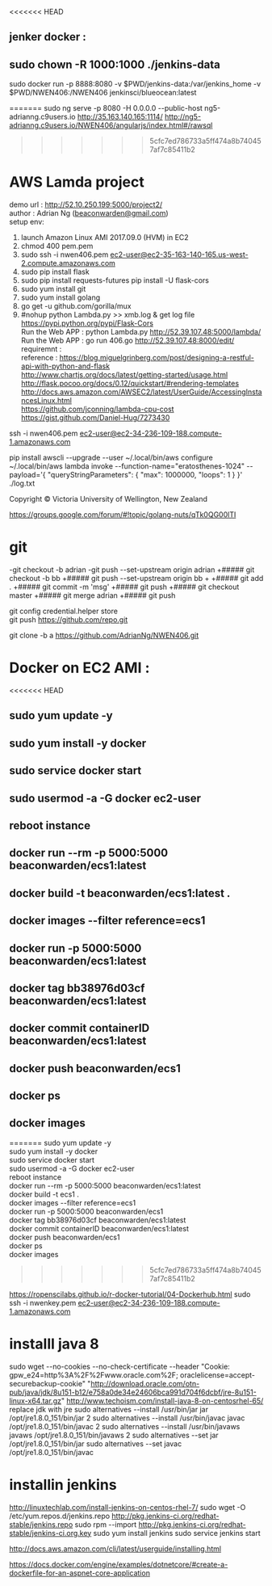 <<<<<<< HEAD
## jenker  docker  :

## sudo chown -R 1000:1000 ./jenkins-data
 sudo docker run -p 8888:8080 -v $PWD/jenkins-data:/var/jenkins_home -v $PWD/NWEN406:/NWEN406 jenkinsci/blueocean:latest        





=======
sudo ng serve -p 8080 -H 0.0.0.0 --public-host ng5-adrianng.c9users.io
http://35.163.140.165:1114/
http://ng5-adrianng.c9users.io/NWEN406/angularjs/index.html#/rawsql
>>>>>>> 5cfc7ed786733a5ff474a8b740457af7c85411b2

#  AWS  Lamda project
demo url :  http://52.10.250.199:5000/project2/  
author :  Adrian Ng  (beaconwarden@gmail.com)  
setup env:  
1.  launch Amazon Linux AMI 2017.09.0 (HVM) in EC2  
2.  chmod 400 pem.pem  
3.  sudo ssh -i nwen406.pem ec2-user@ec2-35-163-140-165.us-west-2.compute.amazonaws.com  
4.  sudo pip install flask  
5.  sudo pip install requests-futures   pip install -U flask-cors  
6.  sudo yum install git   
6.  sudo yum install golang  
7.  go get -u github.com/gorilla/mux    
8. #nohup python Lambda.py >> xmb.log &  get log file   
https://pypi.python.org/pypi/Flask-Cors  
Run the Web APP :   python Lambda.py    http://52.39.107.48:5000/lambda/  
Run the Web APP :   go run 406.go    http://52.39.107.48:8000/edit/  
requiremnt :    
reference : https://blog.miguelgrinberg.com/post/designing-a-restful-api-with-python-and-flask  
http://www.chartjs.org/docs/latest/getting-started/usage.html  
http://flask.pocoo.org/docs/0.12/quickstart/#rendering-templates  
http://docs.aws.amazon.com/AWSEC2/latest/UserGuide/AccessingInstancesLinux.html  
https://github.com/jconning/lambda-cpu-cost  
https://gist.github.com/Daniel-Hug/7273430  

ssh -i nwen406.pem ec2-user@ec2-34-236-109-188.compute-1.amazonaws.com


pip install awscli --upgrade --user
~/.local/bin/aws configure
~/.local/bin/aws  lambda invoke --function-name="eratosthenes-1024" --payload='{ "queryStringParameters": { "max": 1000000, "loops": 1 } }' ./log.txt

Copyright © Victoria University of Wellington, New Zealand






https://groups.google.com/forum/#!topic/golang-nuts/qTk0QG00lTI


# git  

-git checkout -b adrian
 -git push --set-upstream origin adrian
 +##### git checkout -b bb
 +##### git push --set-upstream origin bb
 +
 +##### git add .
 +##### git commit -m 'msg'
 +##### git push
 +##### git checkout master
 +##### git merge adrian
 +##### git push
 
git config credential.helper store  
git push https://github.com/repo.git  

git clone -b a  https://github.com/AdrianNg/NWEN406.git  
 
# Docker on EC2 AMI :
<<<<<<< HEAD
 
## sudo yum update -y
## sudo yum install -y docker
## sudo service docker start
## sudo usermod -a -G docker ec2-user
## reboot instance 
## docker run --rm -p 5000:5000 beaconwarden/ecs1:latest
## docker build -t beaconwarden/ecs1:latest .
## docker images --filter reference=ecs1
## docker run -p 5000:5000 beaconwarden/ecs1:latest
## docker tag bb38976d03cf beaconwarden/ecs1:latest
## docker commit containerID  beaconwarden/ecs1:latest
## docker push beaconwarden/ecs1 
## docker ps 
## docker images 
=======
sudo yum update -y  
sudo yum install -y docker  
sudo service docker start  
sudo usermod -a -G docker ec2-user  
reboot instance   
docker run --rm -p 5000:5000 beaconwarden/ecs1:latest    
docker build -t ecs1 .  
docker images --filter reference=ecs1    
docker run -p 5000:5000 beaconwarden/ecs1    
docker tag bb38976d03cf beaconwarden/ecs1:latest    
docker commit containerID  beaconwarden/ecs1:latest  
docker push beaconwarden/ecs1   
docker ps   
docker images   
>>>>>>> 5cfc7ed786733a5ff474a8b740457af7c85411b2
 
 
 https://ropenscilabs.github.io/r-docker-tutorial/04-Dockerhub.html
 sudo ssh -i nwenkey.pem ec2-user@ec2-34-236-109-188.compute-1.amazonaws.com
 
 
# installl java 8
 sudo wget --no-cookies --no-check-certificate --header "Cookie: gpw_e24=http%3A%2F%2Fwww.oracle.com%2F; oraclelicense=accept-securebackup-cookie"  "http://download.oracle.com/otn-pub/java/jdk/8u151-b12/e758a0de34e24606bca991d704f6dcbf/jre-8u151-linux-x64.tar.gz" 
 http://www.techoism.com/install-java-8-on-centosrhel-65/
replace jdk with jre
sudo alternatives --install /usr/bin/jar jar /opt/jre1.8.0_151/bin/jar 2
sudo alternatives --install /usr/bin/javac javac /opt/jre1.8.0_151/bin/javac 2
sudo alternatives --install /usr/bin/javaws javaws /opt/jre1.8.0_151/bin/javaws 2
sudo alternatives --set jar /opt/jre1.8.0_151/bin/jar
sudo alternatives --set javac /opt/jre1.8.0_151/bin/javac
 

# installin jenkins 
 http://linuxtechlab.com/install-jenkins-on-centos-rhel-7/
sudo wget -O /etc/yum.repos.d/jenkins.repo http://pkg.jenkins-ci.org/redhat-stable/jenkins.repo
sudo rpm --import http://pkg.jenkins-ci.org/redhat-stable/jenkins-ci.org.key 
 sudo yum install jenkins
 sudo service jenkins start
 
 
 http://docs.aws.amazon.com/cli/latest/userguide/installing.html
 
 
 



https://docs.docker.com/engine/examples/dotnetcore/#create-a-dockerfile-for-an-aspnet-core-application
